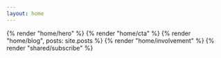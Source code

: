 ```yaml
---
layout: home
---
```


{% render "home/hero" %}
{% render "home/cta" %}
{% render "home/blog", posts: site.posts %}
{% render "home/involvement" %}
{% render "shared/subscribe" %}
